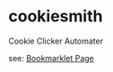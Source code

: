 cookiesmith
===========

Cookie Clicker Automater

see: [Bookmarklet Page](http://kokumura.github.io/cookiesmith/index.html)
